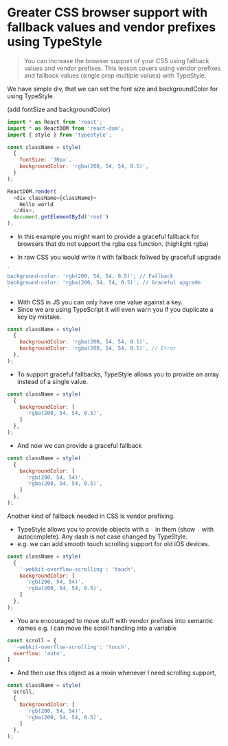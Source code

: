 # Greater CSS browser support with fallback values and vendor prefixes using TypeStyle
> You can increase the browser support of your CSS using fallback values and vendor prefixes. This lesson covers using vendor prefixes and fallback values (single prop multiple values) with TypeStyle.

We have simple div, that we can set the font size and backgroundColor for using TypeStyle.

(add fontSize and backgroundColor)
```js
import * as React from 'react';
import * as ReactDOM from 'react-dom';
import { style } from 'typestyle';

const className = style(
  {
    fontSize: '30px',
    backgroundColor: 'rgba(200, 54, 54, 0.5)',
  }
);

ReactDOM.render(
  <div className={className}>
    Hello world
  </div>,
  document.getElementById('root')
);
```
* In this example you might want to provide a graceful fallback for browsers that do not support the rgba css function. (highlight rgba)

* In raw CSS you would write it with fallback follwed by gracefull upgrade

```js
`
background-color: 'rgb(200, 54, 54, 0.5)'; // Fallback
background-color: 'rgba(200, 54, 54, 0.5)'; // Graceful upgrade
`
```
* With CSS in JS you can only have one value against a key.
* Since we are using TypeScript it will even warn you if you duplicate a key by mistake.

```js
const className = style(
  {
    backgroundColor: 'rgba(200, 54, 54, 0.5)',
    backgroundColor: 'rgba(200, 54, 54, 0.5)', // Error
  },
);
```
* To support graceful fallbacks, TypeStyle allows you to provide an array instead of a single value.

```js
const className = style(
  {
    backgroundColor: [
      'rgba(200, 54, 54, 0.5)',
    ]
  },
);
```

* And now we can provide a graceful fallback

```js
const className = style(
  {
    backgroundColor: [
      'rgb(200, 54, 54)',
      'rgba(200, 54, 54, 0.5)',
    ]
  },
);
```

Another kind of fallback needed in CSS is vendor prefixing.

* TypeStyle allows you to provide objects with a `-` in them (show `-` with autocomplete). Any dash is not case changed by TypeStyle.
* e.g. we can add smooth touch scrolling support for old iOS devices.

```js
const className = style(
  {
    '-webkit-overflow-scrolling': 'touch',
    backgroundColor: [
      'rgb(200, 54, 54)',
      'rgba(200, 54, 54, 0.5)',
    ]
  },
);
```

* You are encouraged to move stuff with vendor prefixes into semantic names e.g. I can move the scroll handling into a variable

```js
const scroll = {
  '-webkit-overflow-scrolling': 'touch',
  overflow: 'auto',
}
```

* And then use this object as a mixin whenever I need scrolling support,

```js
const className = style(
  scroll,
  {
    backgroundColor: [
      'rgb(200, 54, 54)',
      'rgba(200, 54, 54, 0.5)',
    ]
  },
);
```
